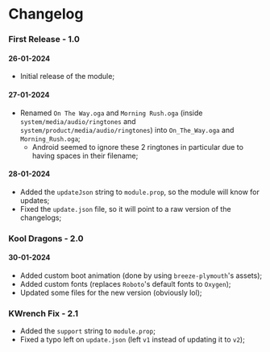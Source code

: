 # Changelog
### First Release - 1.0
#### 26-01-2024
* Initial release of the module;  

#### 27-01-2024
* Renamed `On The Way.oga` and `Morning Rush.oga` (inside `system/media/audio/ringtones` and `system/product/media/audio/ringtones`) into `On_The_Way.oga` and `Morning_Rush.oga`;  
    * Android seemed to ignore these 2 ringtones in particular due to having spaces in their filename;  

#### 28-01-2024
* Added the `updateJson` string to `module.prop`, so the module will know for updates;
* Fixed the `update.json` file, so it will point to a raw version of the changelogs;  

### Kool Dragons - 2.0
#### 30-01-2024
* Added custom boot animation (done by using `breeze-plymouth`'s assets);  
* Added custom fonts (replaces `Roboto`'s default fonts to `Oxygen`);  
* Updated some files for the new version (obviously lol);  

### KWrench Fix - 2.1
* Added the `support` string to `module.prop`;  
* Fixed a typo left on `update.json` (left `v1` instead of updating it to `v2`);  
